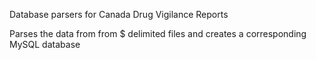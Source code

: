 Database parsers for Canada Drug Vigilance Reports

Parses the data from from $ delimited files and creates a corresponding MySQL database
